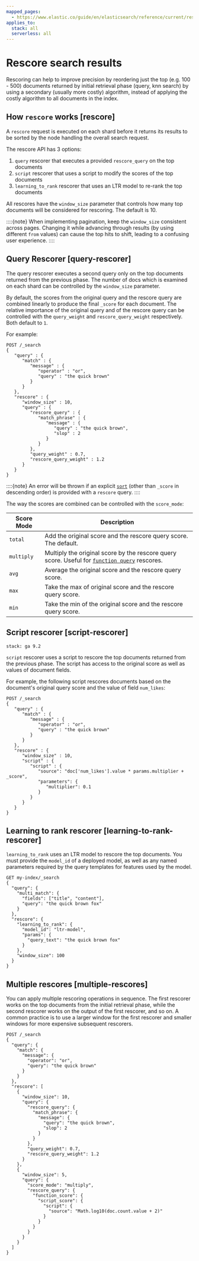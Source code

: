 ```yaml
---
mapped_pages:
  - https://www.elastic.co/guide/en/elasticsearch/reference/current/rescore-search-results.html
applies_to:
  stack: all
  serverless: all
---
```


# Rescore search results

Rescoring can help to improve precision by reordering just the top
(e.g. 100 - 500) documents returned by initial retrieval phase
(query, knn search) by using a secondary (usually more costly) algorithm,
instead of applying the costly algorithm to all documents in the index.

## How `rescore` works [rescore]

A `rescore` request is executed on each shard before it returns its results
to be sorted by the node handling the overall search request.

The rescore API has 3 options:

1. `query` rescorer that executes a provided `rescore_query` on the top documents
2. `script` rescorer that uses a script to modify the scores of the top documents
3. `learning_to_rank` rescorer that uses an LTR model to re-rank the top documents

All rescores have the `window_size` parameter that controls how many top
documents will be considered for rescoring. The default is 10.

::::{note}
When implementing pagination, keep the `window_size` consistent across pages.
Changing it while advancing through results (by using different `from` values)
can cause the top hits to shift, leading to a confusing user experience.
::::

## Query Rescorer [query-rescorer]

The query rescorer executes a second query only on the top documents returned
from the previous phase. The number of docs which is examined on each shard
can be controlled by the `window_size` parameter.

By default, the scores from the original query and the rescore query are combined
linearly to produce the final `_score` for each document.
The relative importance of the original query and of the rescore query can be
controlled with the `query_weight` and `rescore_query_weight` respectively.
Both default to `1`.

For example:

```console
POST /_search
{
   "query" : {
      "match" : {
         "message" : {
            "operator" : "or",
            "query" : "the quick brown"
         }
      }
   },
   "rescore" : {
      "window_size" : 10,
      "query" : {
         "rescore_query" : {
            "match_phrase" : {
               "message" : {
                  "query" : "the quick brown",
                  "slop" : 2
               }
            }
         },
         "query_weight" : 0.7,
         "rescore_query_weight" : 1.2
      }
   }
}
```

::::{note}
An error will be thrown if an explicit [`sort`](/reference/elasticsearch/rest-apis/sort-search-results.md)
(other than `_score` in descending order) is provided with a `rescore` query.
::::


The way the scores are combined can be controlled with the `score_mode`:

| Score Mode | Description                                                                                                                                                             |
| --- |-------------------------------------------------------------------------------------------------------------------------------------------------------------------------|
| `total` | Add the original score and the rescore query score. The default.                                                                                                        |
| `multiply` | Multiply the original score by the rescore query score. Useful for [`function query`](/reference/query-languages/query-dsl/query-dsl-function-score-query.md) rescores. |
| `avg` | Average the original score and the rescore query score.                                                                                                                 |
| `max` | Take the max of original score and the rescore query score.                                                                                                             |
| `min` | Take the min of the original score and the rescore query score.                                                                                                         |

## Script rescorer  [script-rescorer]
```{applies_to}
stack: ga 9.2
```

`script` rescorer uses a script to rescore the top documents returned
from the previous phase. The script has access to the original score as well
as values of document fields.

For example, the following script rescores documents based on the document's
original query score and the value of field `num_likes`:

```console
POST /_search
{
   "query" : {
      "match" : {
         "message" : {
            "operator" : "or",
            "query" : "the quick brown"
         }
      }
   },
   "rescore" : {
      "window_size" : 10,
      "script" : {
         "script" : {
            "source": "doc['num_likes'].value * params.multiplier + _score",
            "parameters": {
               "multiplier": 0.1
            }
         }
      }
   }
}
```

## Learning to rank rescorer [learning-to-rank-rescorer]

`learning_to_rank` uses an LTR model to rescore the top documents. You must
provide the `model_id` of a deployed model, as well as any named parameters
required by the query templates for features used by the model.

```console
GET my-index/_search
{
  "query": {
    "multi_match": {
      "fields": ["title", "content"],
      "query": "the quick brown fox"
    }
  },
  "rescore": {
    "learning_to_rank": {
      "model_id": "ltr-model",
      "params": {
        "query_text": "the quick brown fox"
      }
    },
    "window_size": 100
  }
}
```

## Multiple rescores [multiple-rescores]

You can apply multiple rescoring operations in sequence. The first rescorer
works on the top documents from the initial retrieval phase, while the second
rescorer works on the output of the first rescorer, and so on. A common practice
is to use a larger window for the first rescorer and smaller windows for more
expensive subsequent rescorers.

```console
POST /_search
{
  "query": {
    "match": {
      "message": {
        "operator": "or",
        "query": "the quick brown"
      }
    }
  },
  "rescore": [
    {
      "window_size": 10,
      "query": {
        "rescore_query": {
          "match_phrase": {
            "message": {
              "query": "the quick brown",
              "slop": 2
            }
          }
        },
        "query_weight": 0.7,
        "rescore_query_weight": 1.2
      }
    },
    {
      "window_size": 5,
      "query": {
        "score_mode": "multiply",
        "rescore_query": {
          "function_score": {
            "script_score": {
              "script": {
                "source": "Math.log10(doc.count.value + 2)"
              }
            }
          }
        }
      }
    }
  ]
}
```
